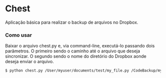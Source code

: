 Chest
=====

Aplicação básica para realizar o backup de arquivos no Dropbox.

### Como usar

Baixar o arquivo chest.py e, via command-line, executá-lo passando dois parâmetros. O primeiro sendo o caminho até o arquivo que deseja sincronizar. O segundo sendo o nome do diretório do Dropbox aonde deseja enviar o arquivo.

```bash
$ python chest.py /User/myuser/documents/test/my_file.py /CodeBackup/my_file.py
```
